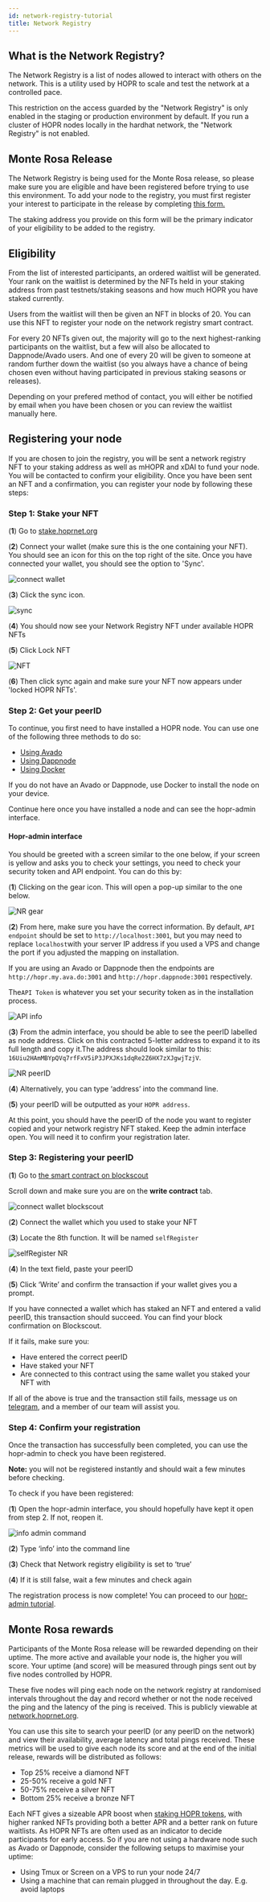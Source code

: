 ```yaml
---
id: network-registry-tutorial
title: Network Registry
---
```


## What is the Network Registry?

The Network Registry is a list of nodes allowed to interact with others on the network. This is a utility used by HOPR to scale and test the network at a controlled pace.

This restriction on the access guarded by the "Network Registry" is only enabled in the staging or production environment by default. If you run a cluster of HOPR nodes locally in the hardhat network, the "Network Registry" is not enabled.

## Monte Rosa Release

The Network Registry is being used for the Monte Rosa release, so please make sure you are eligible and have been registered before trying to use this environment. To add your node to the registry, you must first register your interest to participate in the release by completing [this form.](https://docs.google.com/forms/d/1Vl5tD0Fy0Vrm3oxxjGepVAiq-HQU3kWDJEuk35jpjeY/edit)

The staking address you provide on this form will be the primary indicator of your eligibility to be added to the registry.

## Eligibility

From the list of interested participants, an ordered waitlist will be generated. Your rank on the waitlist is determined by the NFTs held in your staking address from past testnets/staking seasons and how much HOPR you have staked currently.

Users from the waitlist will then be given an NFT in blocks of 20. You can use this NFT to register your node on the network registry smart contract.

For every 20 NFTs given out, the majority will go to the next highest-ranking participants on the waitlist, but a few will also be allocated to Dappnode/Avado users. And one of every 20 will be given to someone at random further down the waitlist (so you always have a chance of being chosen even without having participated in previous staking seasons or releases).

Depending on your prefered method of contact, you will either be notified by email when you have been chosen or you can review the waitlist manually here.

## Registering your node

If you are chosen to join the registry, you will be sent a network registry NFT to your staking address as well as mHOPR and xDAI to fund your node. You will be contacted to confirm your eligibility. Once you have been sent an NFT and a confirmation, you can register your node by following these steps:

### Step 1: Stake your NFT

(**1**) Go to [stake.hoprnet.org](https://stake.hoprnet.org/)

(**2**) Connect your wallet (make sure this is the one containing your NFT). You should see an icon for this on the top right of the site. Once you have connected your wallet, you should see the option to 'Sync'.

![connect wallet](./images/connect_wallet_NR.png)

(**3**) Click the sync icon.

![sync](./images/sync_NR.png)

(**4**) You should now see your Network Registry NFT under available HOPR NFTs

(**5**) Click Lock NFT

![NFT](./images/NFT-NR.png)

(**6**) Then click sync again and make sure your NFT now appears under 'locked HOPR NFTs'.

### Step 2: Get your peerID

To continue, you first need to have installed a HOPR node. You can use one of the following three methods to do so:

- [Using Avado](./using-avado.md)
- [Using Dappnode](./using-dappnode.md)
- [Using Docker](./using-docker.md)

If you do not have an Avado or Dappnode, use Docker to install the node on your device.

Continue here once you have installed a node and can see the hopr-admin interface.

#### Hopr-admin interface

You should be greeted with a screen similar to the one below, if your screen is yellow and asks you to check your settings, you need to check your security token and API endpoint. You can do this by:

(**1**) Clicking on the gear icon. This will open a pop-up similar to the one below.

![NR gear](./images/NR-admin-gear.png)

(**2**) From here, make sure you have the correct information. By default, `API endpoint` should be set to `http://localhost:3001`, but you may need to replace `localhost`with your server IP address if you used a VPS and change the port if you adjusted the mapping on installation.

If you are using an Avado or Dappnode then the endpoints are `http://hopr.my.ava.do:3001` and `http://hopr.dappnode:3001` respectively.

The`API Token` is whatever you set your security token as in the installation process.

![API info](./images/API-info.png)

(**3**) From the admin interface, you should be able to see the peerID labelled as node address. Click on this contracted 5-letter address to expand it to its full length and copy it.The address should look similar to this: `16Uiu2HAmMBYpQVq7rfFxV5iP3JPXJKs1dqRe2Z6HX7zXJgwjTzjV`.

![NR peerID](./images/NR-admin-peerID.png)

(**4**) Alternatively, you can type ‘address’ into the command line.

(**5**) your peerID will be outputted as your `HOPR address`.

At this point, you should have the peerID of the node you want to register copied and your network registry NFT staked. Keep the admin interface open. You will need it to confirm your registration later.

### Step 3: Registering your peerID

(**1**) Go to [the smart contract on blockscout](https://blockscout.com/xdai/mainnet/address/0x819E6a81e1e3f96CF1ac9200477C2d09c676959D/write-contract#address-tabs)

Scroll down and make sure you are on the **write contract** tab.

![connect wallet blockscout](./images/blockscout-NR-connect%20wallet.png)

(**2**) Connect the wallet which you used to stake your NFT

(**3**) Locate the 8th function. It will be named `selfRegister`

![selfRegister NR](./images/NR-SelfRegister.png)

(**4**) In the text field, paste your peerID

(**5**) Click ‘Write’ and confirm the transaction if your wallet gives you a prompt.

If you have connected a wallet which has staked an NFT and entered a valid peerID, this transaction should succeed. You can find your block confirmation on Blockscout.

If it fails, make sure you:

- Have entered the correct peerID
- Have staked your NFT
- Are connected to this contract using the same wallet you staked your NFT with

If all of the above is true and the transaction still fails, message us on [telegram](https://t.me/hoprnet), and a member of our team will assist you.

### Step 4: Confirm your registration

Once the transaction has successfully been completed, you can use the hopr-admin to check you have been registered.

**Note:** you will not be registered instantly and should wait a few minutes before checking.

To check if you have been registered:

(**1**) Open the hopr-admin interface, you should hopefully have kept it open from step 2. If not, reopen it.

![info admin command](./images/info-NR-admin.png)

(**2**) Type ‘info’ into the command line

(**3**) Check that Network registry eligibility is set to ‘true’

(**4**) If it is still false, wait a few minutes and check again

The registration process is now complete! You can proceed to our [hopr-admin tutorial](using-hopr-admin).

## Monte Rosa rewards

Participants of the Monte Rosa release will be rewarded depending on their uptime. The more active and available your node is, the higher you will score. Your uptime (and score) will be measured through pings sent out by five nodes controlled by HOPR.

These five nodes will ping each node on the network registry at randomised intervals throughout the day and record whether or not the node received the ping and the latency of the ping is received. This is publicly viewable at [network.hoprnet.org](https://network.hoprnet.org/).

You can use this site to search your peerID (or any peerID on the network) and view their availability, average latency and total pings received. These metrics will be used to give each node its score and at the end of the initial release, rewards will be distributed as follows:

- Top 25% receive a diamond NFT
- 25-50% receive a gold NFT
- 50-75% receive a silver NFT
- Bottom 25% receive a bronze NFT

Each NFT gives a sizeable APR boost when [staking HOPR tokens](https://stake.hoprnet.org/), with higher ranked NFTs providing both a better APR and a better rank on future waitlists. As HOPR NFTs are often used as an indicator to decide participants for early access. So if you are not using a hardware node such as Avado or Dappnode, consider the following setups to maximise your uptime:

- Using Tmux or Screen on a VPS to run your node 24/7
- Using a machine that can remain plugged in throughout the day. E.g. avoid laptops

